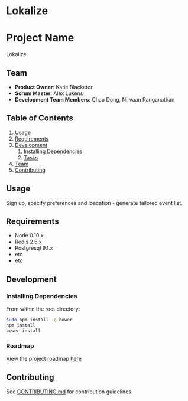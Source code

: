 # Lokalize
# Project Name

Lokalize

## Team

  - __Product Owner__: Katie Blacketor
  - __Scrum Master__: Alex Lukens
  - __Development Team Members__: Chao Dong, Nirvaan Ranganathan

## Table of Contents

1. [Usage](#Usage)
1. [Requirements](#requirements)
1. [Development](#development)
    1. [Installing Dependencies](#installing-dependencies)
    1. [Tasks](#tasks)
1. [Team](#team)
1. [Contributing](#contributing)

## Usage

Sign up, specify preferences and loacation - generate tailored event list.

## Requirements

- Node 0.10.x
- Redis 2.6.x
- Postgresql 9.1.x
- etc
- etc

## Development

### Installing Dependencies

From within the root directory:

```sh
sudo npm install -g bower
npm install
bower install
```

### Roadmap

View the project roadmap [here](LINK_TO_PROJECT_ISSUES)


## Contributing

See [CONTRIBUTING.md](CONTRIBUTING.md) for contribution guidelines.